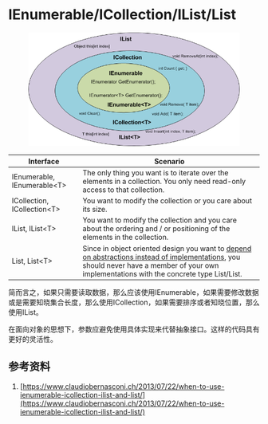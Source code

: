 # IEnumerable/ICollection/IList/List

<figure><img src="../.gitbook/assets/Zeichnung-IEnumerable-ICollection-IList.png" alt=""><figcaption></figcaption></figure>



| Interface                    | Scenario                                                                                                                                                                                                                                                      |
| ---------------------------- | ------------------------------------------------------------------------------------------------------------------------------------------------------------------------------------------------------------------------------------------------------------- |
| IEnumerable, IEnumerable\<T> | The only thing you want is to iterate over the elements in a collection. You only need read-only access to that collection.                                                                                                                                   |
| ICollection, ICollection\<T> | You want to modify the collection or you care about its size.                                                                                                                                                                                                 |
| IList, IList\<T>             | You want to modify the collection and you care about the ordering and / or positioning of the elements in the collection.                                                                                                                                     |
| List, List\<T>               | Since in object oriented design you want to [depend on abstractions instead of implementations](https://en.wikipedia.org/wiki/Dependency\_inversion\_principle), you should never have a member of your own implementations with the concrete type List/List. |

简而言之，如果只需要读取数据，那么应该使用IEnumerable，如果需要修改数据或是需要知晓集合长度，那么使用ICollection，如果需要排序或者知晓位置，那么使用IList。

在面向对象的思想下，参数应避免使用具体实现来代替抽象接口。这样的代码具有更好的灵活性。

## 参考资料

1. [https://www.claudiobernasconi.ch/2013/07/22/when-to-use-ienumerable-icollection-ilist-and-list/](https://www.claudiobernasconi.ch/2013/07/22/when-to-use-ienumerable-icollection-ilist-and-list/)
